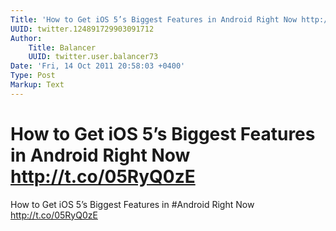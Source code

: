 ```yaml
---
Title: 'How to Get iOS 5’s Biggest Features in Android Right Now http://t.co/05RyQ0zE'
UUID: twitter.124891729903091712
Author:
    Title: Balancer
    UUID: twitter.user.balancer73
Date: 'Fri, 14 Oct 2011 20:58:03 +0400'
Type: Post
Markup: Text
---
```


# How to Get iOS 5’s Biggest Features in Android Right Now http://t.co/05RyQ0zE

How to Get iOS 5’s Biggest Features in #Android Right Now
http://t.co/05RyQ0zE